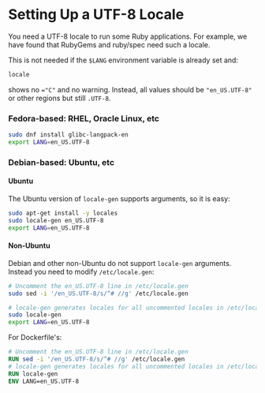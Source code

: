 # Setting Up a UTF-8 Locale

You need a UTF-8 locale to run some Ruby applications.
For example, we have found that RubyGems and ruby/spec need such a locale.

This is not needed if the `$LANG` environment variable is already set and:

```bash
locale
```

shows no `="C"` and no warning.
Instead, all values should be `"en_US.UTF-8"` or other regions but still `.UTF-8`.

### Fedora-based: RHEL, Oracle Linux, etc

```bash
sudo dnf install glibc-langpack-en
export LANG=en_US.UTF-8
```

### Debian-based: Ubuntu, etc

#### Ubuntu

The Ubuntu version of `locale-gen` supports arguments, so it is easy:
```bash
sudo apt-get install -y locales
sudo locale-gen en_US.UTF-8
export LANG=en_US.UTF-8
```

#### Non-Ubuntu

Debian and other non-Ubuntu do not support `locale-gen` arguments.
Instead you need to modify `/etc/locale.gen`:
```bash
# Uncomment the en_US.UTF-8 line in /etc/locale.gen
sudo sed -i '/en_US.UTF-8/s/^# //g' /etc/locale.gen

# locale-gen generates locales for all uncommented locales in /etc/locale.gen
sudo locale-gen
export LANG=en_US.UTF-8
```

For Dockerfile's:

```dockerfile
# Uncomment the en_US.UTF-8 line in /etc/locale.gen
RUN sed -i '/en_US.UTF-8/s/^# //g' /etc/locale.gen
# locale-gen generates locales for all uncommented locales in /etc/locale.gen
RUN locale-gen
ENV LANG=en_US.UTF-8
```
